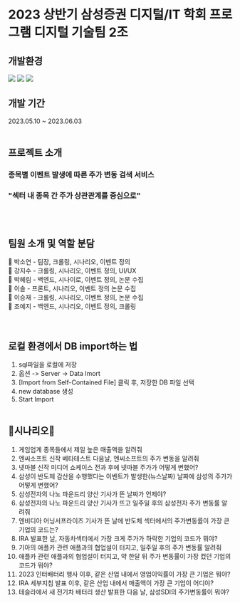 

# 2023 상반기 삼성증권 디지털/IT 학회 프로그램 디지털 기술팀 2조


## 개발환경 
<img src="https://img.shields.io/badge/Python-3766AB?style=flat-square&logo=Python&logoColor=white"/> </t><img src="https://img.shields.io/badge/MySQL-4479A1?style=flat-square&logo=MySQL&logoColor=white"/> </t><img src="https://img.shields.io/badge/Streamlit-FF4B4B?style=flat-square&logo=Streamlit&logoColor=white"/>

## 개발 기간
2023.05.10 ~ 2023.06.03
</br></br>
## 프로젝트 소개
### 종목별 이벤트 발생에 따른 주가 변동 검색 서비스
### "섹터 내 종목 간 주가 상관관계를 중심으로"
</br></br>
## 팀원 소개 및 역할 분담
👩 박소연 - 팀장, 크롤링, 시나리오, 이벤트 정의</br>
👩 강지수 - 크롤링, 시나리오, 이벤트 정의, UI/UX</br>
👩 박혜림 - 백엔드, 시나이로, 이벤트 정의, 논문 수집</br>
👩 이솔 - 프론트, 시나리오, 이벤트 정의 논문 수집</br>
👨 이승재 - 크롤링, 시나리오, 이벤트 정의, 논문 수집</br>
👩 조예지 - 백엔드, 시나리오, 이벤트 정의, 크롤링<br/>
</br></br>
## 로컬 환경에서 DB import하는 법
1. sql파일을 로컬에 저장
2. 옵션 -> Server -> Data Imort
3. [Import from Self-Contained File] 클릭 후, 저장한 DB 파일 선택
4. new database 생성
5. Start Import
</br></br>
## 💓시나리오💓
1. 게임업계 종목들에서 제일 높은 매출액을 알려줘
2. 엔씨소프트 신작 베타테스트 다음날, 엔씨소프트의 주가 변동을 알려줘
3. 넷마블 신작 미디어 쇼케이스 전과 후에 넷마블 주가가 어떻게 변했어?
4. 삼성이 반도체 감산을 수행했다는 이벤트가 발생한(뉴스날짜) 날짜에 삼성의 주가가 어떻게 변했어?
5. 삼성전자의 나노 파운드리 양산 기사가 뜬 날짜가 언제야?
6. 삼성전자의 나노 파운드리 양산 기사가 뜨고 일주일 후의 삼성전자 주가 변동률 알려줘
7. 엔비디아 어닝서프라이즈 기사가 뜬 날에 반도체 섹터에서의 주가변동률이 가장 큰 기업의 코드는?
8. IRA 발표한 날, 자동차섹터에서 가장 크게 주가가 하락한 기업의 코드가 뭐야?
9. 기아의 애플카 관련 애플과의 협업설이 터지고, 일주일 후의 주가 변동률 알려줘
10. 애플카 관련 애플과의 협업설이 터지고, 약 한달 뒤 주가 변동률이 가장 컸던 기업의 코드가 뭐야?
11. 2023 인터배터리 행사 이후, 같은 산업 내에서 영업이익률이 가장 큰 기업은 뭐야?
12. IRA 세부지침 발표 이후, 같은 산업 내에서 매출액이 가장 큰 기업이 어디야?
13. 테슬라에서 새 전기차 배터리 생산 발표한 다음 날, 삼성SDI의 주가변동률이 뭐야?

